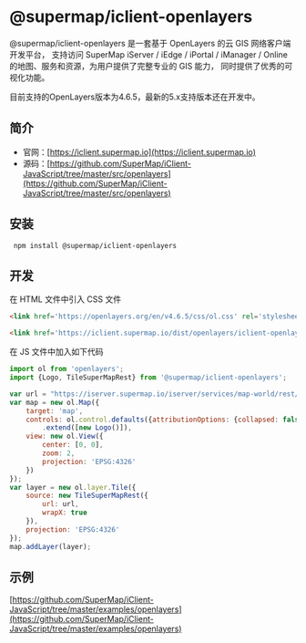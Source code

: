 # @supermap/iclient-openlayers

@supermap/iclient-openlayers 是一套基于 OpenLayers 的云 GIS 网络客户端开发平台， 支持访问 SuperMap iServer / iEdge / iPortal / iManager / Online 的地图、服务和资源，为用户提供了完整专业的 GIS 能力， 同时提供了优秀的可视化功能。

目前支持的OpenLayers版本为4.6.5，最新的5.x支持版本还在开发中。

## 简介
* 官网：[https://iclient.supermap.io](https://iclient.supermap.io)
* 源码：[https://github.com/SuperMap/iClient-JavaScript/tree/master/src/openlayers](https://github.com/SuperMap/iClient-JavaScript/tree/master/src/openlayers)

## 安装

```
 npm install @supermap/iclient-openlayers
```

## 开发

在 HTML 文件中引入 CSS  文件

```html
<link href='https://openlayers.org/en/v4.6.5/css/ol.css' rel='stylesheet' />

<link href='https://iclient.supermap.io/dist/openlayers/iclient-openlayers.min.css' rel='stylesheet' />

```
在 JS 文件中加入如下代码

```js
import ol from 'openlayers';
import {Logo, TileSuperMapRest} from '@supermap/iclient-openlayers';

var url = "https://iserver.supermap.io/iserver/services/map-world/rest/maps/World";
var map = new ol.Map({
    target: 'map',
    controls: ol.control.defaults({attributionOptions: {collapsed: false}})
        .extend([new Logo()]),
    view: new ol.View({
        center: [0, 0],
        zoom: 2,
        projection: 'EPSG:4326'
    })
});
var layer = new ol.layer.Tile({
    source: new TileSuperMapRest({
        url: url,
        wrapX: true
    }),
    projection: 'EPSG:4326'
});
map.addLayer(layer);
```

## 示例
 [https://github.com/SuperMap/iClient-JavaScript/tree/master/examples/openlayers](https://github.com/SuperMap/iClient-JavaScript/tree/master/examples/openlayers)
